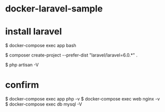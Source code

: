 # docker-laravel-sample

# install laravel

$ docker-compose exec app bash

$ composer create-project --prefer-dist "laravel/laravel=6.0.*" .

$ php artisan -V

# confirm
$ docker-compose exec app php -v
$ docker-compose exec web nginx -v
$ docker-compose exec db mysql -V
